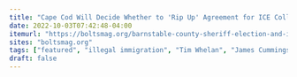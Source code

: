 ```yaml
---
title: "Cape Cod Will Decide Whether to 'Rip Up' Agreement for ICE Collaboration"
date: 2022-10-03T07:42:48-04:00
itemurl: "https://boltsmag.org/barnstable-county-sheriff-election-and-immigration/"
sites: "boltsmag.org"
tags: ["featured", "illegal immigration", "Tim Whelan", "James Cummings", "Donna Buckley"]
draft: false
---
```


